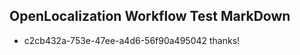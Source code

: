 ## OpenLocalization Workflow Test MarkDown
* c2cb432a-753e-47ee-a4d6-56f90a495042 
thanks!<!--HONumber=Mar16_HO4-->
